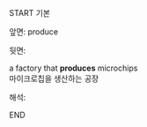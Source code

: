 START
기본

앞면:
produce


뒷면:
<div>a factory that <b>produces</b> microchips </div><div>마이크로칩을 생산하는 공장</div>


해석:

END